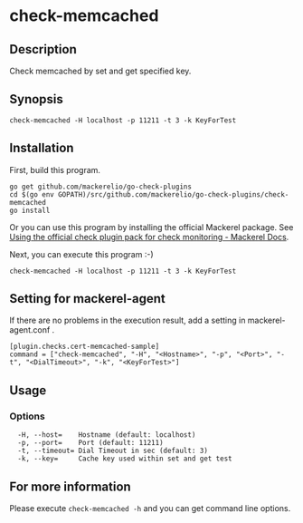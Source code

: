 # check-memcached

## Description
Check memcached by set and get specified key.


## Synopsis
```
check-memcached -H localhost -p 11211 -t 3 -k KeyForTest
```

## Installation

First, build this program.

```
go get github.com/mackerelio/go-check-plugins
cd $(go env GOPATH)/src/github.com/mackerelio/go-check-plugins/check-memcached
go install
```

Or you can use this program by installing the official Mackerel package. See [Using the official check plugin pack for check monitoring - Mackerel Docs](https://mackerel.io/docs/entry/howto/mackerel-check-plugins).


Next, you can execute this program :-)

```
check-memcached -H localhost -p 11211 -t 3 -k KeyForTest
```


## Setting for mackerel-agent

If there are no problems in the execution result, add a setting in mackerel-agent.conf .

```
[plugin.checks.cert-memcached-sample]
command = ["check-memcached", "-H", "<Hostname>", "-p", "<Port>", "-t", "<DialTimeout>", "-k", "<KeyForTest>"]
```

## Usage
### Options

```
  -H, --host=    Hostname (default: localhost)
  -p, --port=    Port (default: 11211)
  -t, --timeout= Dial Timeout in sec (default: 3)
  -k, --key=     Cache key used within set and get test
```


## For more information

Please execute `check-memcached -h` and you can get command line options.
